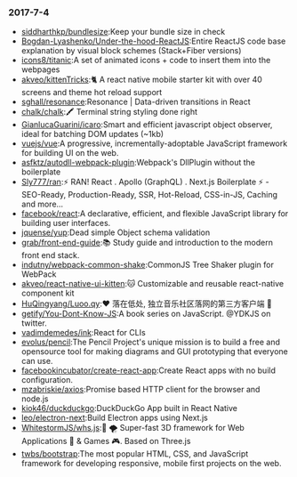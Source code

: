 ### 2017-7-4 
* [siddharthkp/bundlesize](https://github.com//siddharthkp/bundlesize):Keep your bundle size in check 
* [Bogdan-Lyashenko/Under-the-hood-ReactJS](https://github.com//Bogdan-Lyashenko/Under-the-hood-ReactJS):Entire ReactJS code base explanation by visual block schemes (Stack+Fiber versions) 
* [icons8/titanic](https://github.com//icons8/titanic):A set of animated icons + code to insert them into the webpages 
* [akveo/kittenTricks](https://github.com//akveo/kittenTricks):🐈 A react native mobile starter kit with over 40 screens and theme hot reload support 
* [sghall/resonance](https://github.com//sghall/resonance):Resonance | Data-driven transitions in React 
* [chalk/chalk](https://github.com//chalk/chalk):🖍 Terminal string styling done right 
* [GianlucaGuarini/icaro](https://github.com//GianlucaGuarini/icaro):Smart and efficient javascript object observer, ideal for batching DOM updates (~1kb) 
* [vuejs/vue](https://github.com//vuejs/vue):A progressive, incrementally-adoptable JavaScript framework for building UI on the web. 
* [asfktz/autodll-webpack-plugin](https://github.com//asfktz/autodll-webpack-plugin):Webpack's DllPlugin without the boilerplate 
* [Sly777/ran](https://github.com//Sly777/ran):⚡️ RAN! React . Apollo (GraphQL) . Next.js Boilerplate ⚡️ - SEO-Ready, Production-Ready, SSR, Hot-Reload, CSS-in-JS, Caching and more... 
* [facebook/react](https://github.com//facebook/react):A declarative, efficient, and flexible JavaScript library for building user interfaces. 
* [jquense/yup](https://github.com//jquense/yup):Dead simple Object schema validation 
* [grab/front-end-guide](https://github.com//grab/front-end-guide):📚 Study guide and introduction to the modern front end stack. 
* [indutny/webpack-common-shake](https://github.com//indutny/webpack-common-shake):CommonJS Tree Shaker plugin for WebPack 
* [akveo/react-native-ui-kitten](https://github.com//akveo/react-native-ui-kitten):🐱 Customizable and reusable react-native component kit 
* [HuQingyang/Luoo.qy](https://github.com//HuQingyang/Luoo.qy):❤️ 落在低处, 独立音乐社区落网的第三方客户端 🎵 
* [getify/You-Dont-Know-JS](https://github.com//getify/You-Dont-Know-JS):A book series on JavaScript. @YDKJS on twitter. 
* [vadimdemedes/ink](https://github.com//vadimdemedes/ink):React for CLIs 
* [evolus/pencil](https://github.com//evolus/pencil):The Pencil Project's unique mission is to build a free and opensource tool for making diagrams and GUI prototyping that everyone can use. 
* [facebookincubator/create-react-app](https://github.com//facebookincubator/create-react-app):Create React apps with no build configuration. 
* [mzabriskie/axios](https://github.com//mzabriskie/axios):Promise based HTTP client for the browser and node.js 
* [kiok46/duckduckgo](https://github.com//kiok46/duckduckgo):DuckDuckGo App built in React Native 
* [leo/electron-next](https://github.com//leo/electron-next):Build Electron apps using Next.js 
* [WhitestormJS/whs.js](https://github.com//WhitestormJS/whs.js):🚀 🌪 Super-fast 3D framework for Web Applications 🥇 & Games 🎮. Based on Three.js 
* [twbs/bootstrap](https://github.com//twbs/bootstrap):The most popular HTML, CSS, and JavaScript framework for developing responsive, mobile first projects on the web. 
